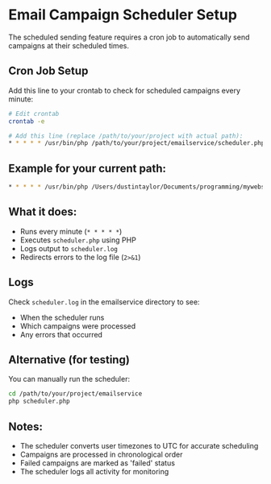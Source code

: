 # Email Campaign Scheduler Setup

The scheduled sending feature requires a cron job to automatically send campaigns at their scheduled times.

## Cron Job Setup

Add this line to your crontab to check for scheduled campaigns every minute:

```bash
# Edit crontab
crontab -e

# Add this line (replace /path/to/your/project with actual path):
* * * * * /usr/bin/php /path/to/your/project/emailservice/scheduler.php >> /path/to/your/project/emailservice/scheduler.log 2>&1
```

## Example for your current path:
```bash
* * * * * /usr/bin/php /Users/dustintaylor/Documents/programming/mywebsites/016\ framersmethod3/framersmethod/emailservice/scheduler.php >> /Users/dustintaylor/Documents/programming/mywebsites/016\ framersmethod3/framersmethod/emailservice/scheduler.log 2>&1
```

## What it does:
- Runs every minute (`* * * * *`)
- Executes `scheduler.php` using PHP
- Logs output to `scheduler.log`
- Redirects errors to the log file (`2>&1`)

## Logs
Check `scheduler.log` in the emailservice directory to see:
- When the scheduler runs
- Which campaigns were processed
- Any errors that occurred

## Alternative (for testing)
You can manually run the scheduler:
```bash
cd /path/to/your/project/emailservice
php scheduler.php
```

## Notes:
- The scheduler converts user timezones to UTC for accurate scheduling
- Campaigns are processed in chronological order
- Failed campaigns are marked as 'failed' status
- The scheduler logs all activity for monitoring